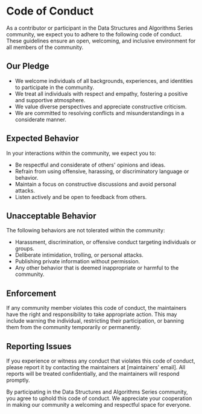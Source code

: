 # Code of Conduct

As a contributor or participant in the Data Structures and Algorithms Series community, we expect you to adhere to the following code of conduct. These guidelines ensure an open, welcoming, and inclusive environment for all members of the community.

## Our Pledge

- We welcome individuals of all backgrounds, experiences, and identities to participate in the community.
- We treat all individuals with respect and empathy, fostering a positive and supportive atmosphere.
- We value diverse perspectives and appreciate constructive criticism.
- We are committed to resolving conflicts and misunderstandings in a considerate manner.

## Expected Behavior

In your interactions within the community, we expect you to:

- Be respectful and considerate of others' opinions and ideas.
- Refrain from using offensive, harassing, or discriminatory language or behavior.
- Maintain a focus on constructive discussions and avoid personal attacks.
- Listen actively and be open to feedback from others.

## Unacceptable Behavior

The following behaviors are not tolerated within the community:

- Harassment, discrimination, or offensive conduct targeting individuals or groups.
- Deliberate intimidation, trolling, or personal attacks.
- Publishing private information without permission.
- Any other behavior that is deemed inappropriate or harmful to the community.

## Enforcement

If any community member violates this code of conduct, the maintainers have the right and responsibility to take appropriate action. This may include warning the individual, restricting their participation, or banning them from the community temporarily or permanently.

## Reporting Issues

If you experience or witness any conduct that violates this code of conduct, please report it by contacting the maintainers at [maintainers' email]. All reports will be treated confidentially, and the maintainers will respond promptly.

By participating in the Data Structures and Algorithms Series community, you agree to uphold this code of conduct. We appreciate your cooperation in making our community a welcoming and respectful space for everyone.
